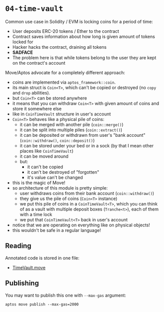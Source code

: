# `04-time-vault`

Common use case in Solidity / EVM is locking coins for a period of time:

* User deposits ERC-20 tokens / Ether to the contract
* Contract saves information about how long is given amount of tokens locked for
* Hacker hacks the contract, draining all tokens
* **SADFACE**
* The problem here is that while tokens belong to the user they are kept on the contract's account

Move/Aptos advocate for a completely different approach:

* coins are implemented via `aptos_framework::coin`.
* its main struct is `Coin<T>`, which can't be copied or destroyed (no `copy` and `drop` abilities).
* but `Coin<T>` can be stored anywhere
* it means that you can withdraw `Coin<T>` with given amount of coins and store it somewhere else
* like in `CoinTimeVault` structure in user's account
* `Coin<T>` behaves like a physical pile of coins:
  * it can be merged with another pile (`coin::merge()`)
  * it can be split into multiple piles (`coin::extract()`)
  * it can be deposited or withdrawn from user's "bank account" (`coin::withdraw()`, `coin::deposit()`)
  * it can be stored under your bed or in a sock (by that I mean other places like `CoinTimeVault`)
  * it can be moved around
  * but:
    * it can't be copied
    * it can't be destroyed of "forgotten"
    * it's value can't be changed
* this is the magic of Move!
* so architecture of this module is pretty simple:
  * user withdraws coins from their bank account (`coin::withdraw()`)
  * they give us the pile of coins (`Coin<T>` instance)
  * we put this pile of coins in a `CoinTimeVault<T>`, which you can think of
     as a vault with multiple deposit boxes (`Tranche<t>`), each of them with a time lock
  * we put that `CoinTimeVault<T>` back in user's account
* notice that we are operating on everything like on physical objects!
* this wouldn't be safe in a regular language!

## Reading

Annotated code is stored in one file:

* [TimeVault.move](./sources/TimeVault.move)


## Publishing

You may want to publish this one with `--max-gas` argument:

```shell
aptos move publish --max-gas=2000
```
